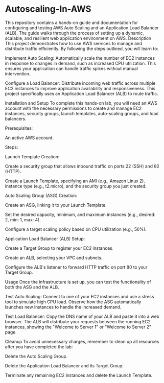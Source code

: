 # Autoscaling-In-AWS
This repository contains a hands-on guide and documentation for configuring and testing AWS Auto Scaling and an Application Load Balancer (ALB). The guide walks through the process of setting up a dynamic, scalable, and resilient web application environment on AWS.
Description
This project demonstrates how to use AWS services to manage and distribute traffic efficiently. By following the steps outlined, you will learn to:

Implement Auto Scaling: Automatically scale the number of EC2 instances in response to changes in demand, such as increased CPU utilization. This ensures your application can handle traffic spikes without manual intervention.

Configure a Load Balancer: Distribute incoming web traffic across multiple EC2 instances to improve application availability and responsiveness. This project specifically uses an Application Load Balancer (ALB) to route traffic.

Installation and Setup
To complete this hands-on lab, you will need an AWS account with the necessary permissions to create and manage EC2 instances, security groups, launch templates, auto-scaling groups, and load balancers.

Prerequisites:

An active AWS account.

Steps:

Launch Template Creation:

Create a security group that allows inbound traffic on ports 22 (SSH) and 80 (HTTP).

Create a Launch Template, specifying an AMI (e.g., Amazon Linux 2), instance type (e.g., t2.micro), and the security group you just created.

Auto Scaling Group (ASG) Creation:

Create an ASG, linking it to your Launch Template.

Set the desired capacity, minimum, and maximum instances (e.g., desired: 2, min: 1, max: 4).

Configure a target scaling policy based on CPU utilization (e.g., 50%).

Application Load Balancer (ALB) Setup:

Create a Target Group to register your EC2 instances.

Create an ALB, selecting your VPC and subnets.

Configure the ALB's listener to forward HTTP traffic on port 80 to your Target Group.

Usage
Once the infrastructure is set up, you can test the functionality of both the ASG and the ALB.

Test Auto Scaling: Connect to one of your EC2 instances and use a stress tool to simulate high CPU load. Observe how the ASG automatically launches new instances to handle the increased demand.

Test Load Balancer: Copy the DNS name of your ALB and paste it into a web browser. The ALB will distribute your requests between the running EC2 instances, showing the "Welcome to Server 1" or "Welcome to Server 2" page.


Cleanup
To avoid unnecessary charges, remember to clean up all resources after you have completed the lab:

Delete the Auto Scaling Group.

Delete the Application Load Balancer and its Target Group.

Terminate any remaining EC2 instances and delete the Launch Template.
